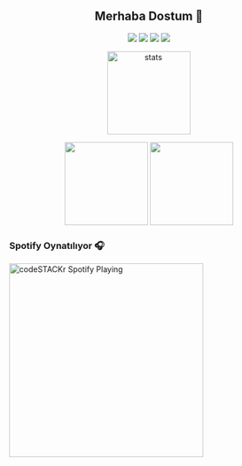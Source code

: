 <h2 align="center">Merhaba Dostum 👋</h2>
<p align="center">
  <a href="https://discord.com/users/482599615963725825" target"blank_"><img src="https://img.shields.io/badge/discord%20-7289DA.svg?&style=for-the-badge&logo=discord&logoColor=white"></a>
  <a href="https://www.reddit.com/user/Antiperess" target"blank_"><img src="https://img.shields.io/badge/reddit%20-ff3b00.svg?&style=for-the-badge&logo=reddit&logoColor=white"></a>
  <a href="https://www.youtube.com/channel/UCwGWcg_Du6idPMuu1ZfSd5w" target"blank_"><img src="https://img.shields.io/badge/youtube%20-ff0000.svg?&style=for-the-badge&logo=youtube&logoColor=white"></a>
  <a href="https://github.com/Antiperes" target"blank_"><img src="https://img.shields.io/badge/GitHub%20-191717.svg?&style=for-the-badge&logo=github&logoColor=white"></a>
</p>

<p align="center">
  <img src="https://github-readme-stats.vercel.app/api?username=Antiperes&count_private=true&show_icons=true&theme=dark&hide_border=true" width="%100" height="150px" alt="stats" />
</p>

<div align = "center">
<img src = "https://github-readme-stats.vercel.app/api?username=Antiperes&show_icons=true&theme=tokyonight" width = "% 100" height = "150px" />
<img src = "https://github-readme-stats.vercel.app/api/top-langs/?username=Antiperes&layout=compact&theme=tokyonight" width = "% 100" height = "150px"  />
</div>


 ### Spotify Oynatılıyor 🎧

[<img src="https://now-playing-codestackr.vercel.app/api/spotify-playing" alt="codeSTACKr Spotify Playing" width="350" />](https://open.spotify.com/user/25r8lp4ubnnbc84oegxmfon5t)
